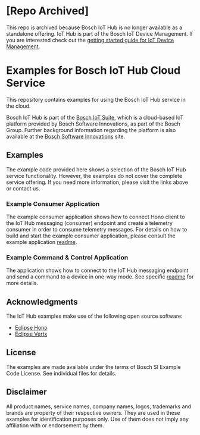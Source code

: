 # [Repo Archived]
This repo is archived because Bosch IoT Hub is no longer available as a standalone offering. IoT Hub is part of the Bosch IoT Device Management. If you are interested check out the [getting started guide for IoT Device Management](https://docs.bosch-iot-suite.com/device-management/Getting-started.html).

# Examples for Bosch IoT Hub Cloud Service
This repository contains examples for using the Bosch IoT Hub service in the cloud.

Bosch IoT Hub is part of the [Bosch IoT Suite](https://www.bosch-iot-suite.com), which is a cloud-based IoT platform provided by Bosch Software Innovations, as part of the Bosch Group.
Further background information regarding the platform is also available at the [Bosch Software Innovations](https://www.bosch-si.com/iot-platform/bosch-iot-suite/homepage-bosch-iot-suite.html) site.

## Examples

The example code provided here shows a selection of the Bosch IoT Hub service functionality. However, the examples do not cover the complete service offering. If you need more information, please visit the links above or contact us.

### Example Consumer Application
The example consumer application shows how to connect Hono client to the IoT Hub messaging (consumer) endpoint and create a telemetry consumer in order to consume telemetry messages. For details on how to build and start the example consumer application, please consult the example application [readme](example-consumer/README.md).

### Example Command & Control Application
The application shows how to connect to the IoT Hub messaging endpoint and send a command to a device in one-way mode.
See specific [readme](command-and-control/README.md) for more details.

## Acknowledgments
The IoT Hub examples make use of the following open source software:

* [Eclipse Hono](https://www.eclipse.org/hono/)
* [Eclipse Vertx](https://vertx.io/)

## License

The examples are made available under the terms of Bosch SI Example Code License. See individual files for details.

## Disclaimer
All product names, service names, company names, logos, trademarks and brands are property of their respective owners. They are used in these examples for identification purposes only. Use of them does not imply any affiliation with or endorsement by them.
